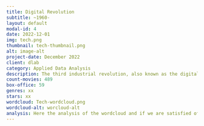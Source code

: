 ```yaml
---
title: Digital Revolution
subtitle: ~1960-
layout: default
modal-id: 4
date: 2022-12-01
img: tech.png
thumbnail: tech-thumbnail.png
alt: image-alt
project-date: December 2022
client: dlab
category: Applied Data Analysis
description: The third industrial revolution, also known as the digital revolution or industry 3.0, began in the late 20th century and is still ongoing. It refers to the widespread adoption and integration of computers, the internet, and digital technologies. It marked a significant shift in the way businesses operate and people live, work, and communicate. The third industrial revolution brought about significant changes in industries such as manufacturing, transportation, communication, and healthcare, and it has had a lasting impact on the global economy and society. It was marked by a series of technological advancements and innovations, including the development of the personal computer, the widespread adoption of the internet, and the proliferation of mobile devices. It has also led to the rise of the gig economy and the increased use of automation and data exchange in manufacturing and other industries. The digital revolution is still ongoing and overlap with industry 4.0.
count-movies: 489
box-office: 59
genres: xx
stars: xx
wordcloud: Tech-wordcloud.png
wordcloud-alt: worcloud-alt
analysis: Here the analysis of the wordcloud and if we are satisfied of the classification.
---
```

